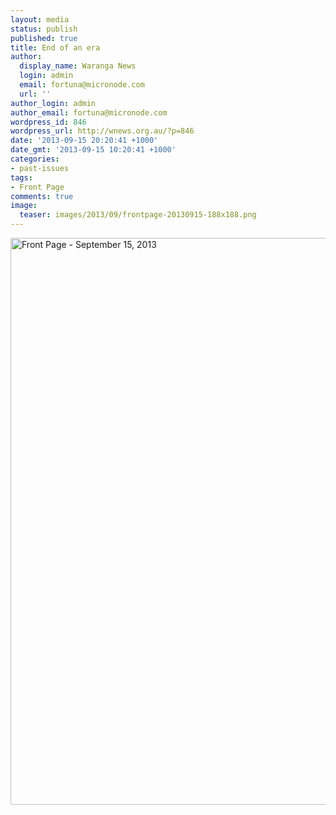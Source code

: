 ```yaml
---
layout: media
status: publish
published: true
title: End of an era
author:
  display_name: Waranga News
  login: admin
  email: fortuna@micronode.com
  url: ''
author_login: admin
author_email: fortuna@micronode.com
wordpress_id: 846
wordpress_url: http://wnews.org.au/?p=846
date: '2013-09-15 20:20:41 +1000'
date_gmt: '2013-09-15 10:20:41 +1000'
categories:
- past-issues
tags:
- Front Page
comments: true
image:
  teaser: images/2013/09/frontpage-20130915-188x188.png
---
```


<a href="{{ site.url }}/images/2013/09/frontpage-20130915.pdf"><img class="alignnone size-full wp-image-844" alt="Front Page - September 15, 2013" src="{{ site.url }}/images/2013/09/frontpage-20130915.png" width="624" height="907" /></a>
